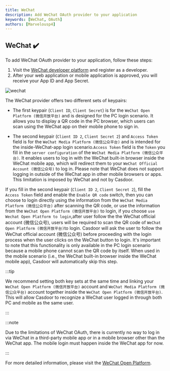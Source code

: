 ```yaml
---
title: WeChat
description: Add WeChat OAuth provider to your application
keywords: [WeChat, OAuth]
authors: [Marvelousp4]
---
```


## WeChat ✔️

To add WeChat OAuth provider to your application, follow these steps:

1. Visit the [WeChat developer platform](https://open.weixin.qq.com/) and register as a developer.
2. After your web application or mobile application is approved, you will receive your App ID and App Secret.

![wechat](/img/providers/OAuth/wechat.png)

The WeChat provider offers two different sets of keypairs:

- The first keypair (`Client ID`, `Client Secret`) is for the `WeChat Open Platform (微信开放平台)` and is designed for the PC login scenario. It allows you to display a QR code in the PC browser, which users can scan using the WeChat app on their mobile phone to sign in.

- The second keypair (`Client ID 2`, `Client Secret 2`) and `Access Token` field is for the `WeChat Media Platform (微信公众平台)` and is intended for the inside-WeChat-app login scenario.`Access Token` field is the `Token` you fill in the `server configuration` of the `WeChat Media Platform (微信公众平台)`. It enables users to log in with the WeChat built-in browser inside the WeChat mobile app, which will redirect them to your `WeChat Official Account (微信公众号)` to log in. Please note that WeChat does not support logging in outside of the WeChat app in other mobile browsers or apps. This limitation is imposed by WeChat and not by Casdoor.

If you fill in the second keypair (`Client ID 2`, `Client Secret 2`), fill the `Access Token` field and enable the `Enable QR code` switch, then you can choose to login directly using the information from the  `WeChat Media Platform (微信公众平台)` after scanning the QR code, or use the information from the `WeChat Open Platform (微信开放平台)` to login, if you choose `use Wechat Open Platform to login`,after user follow the the WeChat official account (微信公众号), users will be required to scan the QR code of `WeChat Open Platform (微信开放平台)`to login. Casdoor will ask the user to follow the WeChat official account (微信公众号) before proceeding with the login process when the user clicks on the WeChat button to login. It's important to note that this functionality is only available in the PC login scenario because a mobile phone cannot scan the QR code by itself. When used in the mobile scenario (i.e., the WeChat built-in browser inside the WeChat mobile app), Casdoor will automatically skip this step.

:::tip

We recommend setting both key sets at the same time and linking your `WeChat Open Platform (微信开放平台)` account and `WeChat Media Platform (微信公众平台)` account together inside the `WeChat Open Platform (微信开放平台)`. This will allow Casdoor to recognize a WeChat user logged in through both PC and mobile as the same user.

:::

:::note

Due to the limitations of WeChat OAuth, there is currently no way to log in via WeChat in a third-party mobile app or in a mobile browser other than the WeChat app. The mobile login must happen inside the WeChat app for now.

:::

For more detailed information, please visit the [WeChat Open Platform](https://developers.weixin.qq.com/doc/oplatform/en/Website_App/WeChat_Login/Wechat_Login.html).
